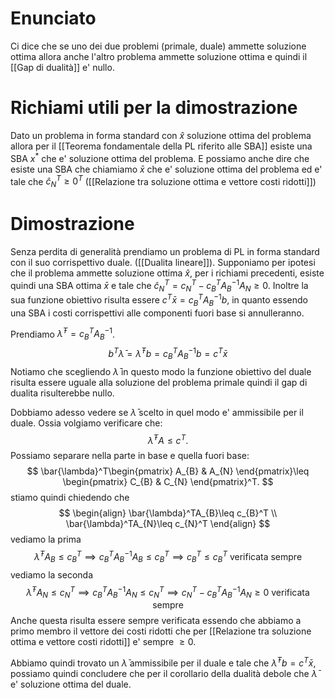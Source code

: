 # Enunciato
Ci dice che se uno dei due problemi (primale, duale) ammette soluzione ottima allora anche l'altro problema ammette soluzione ottima e quindi il [[Gap di dualità]] e' nullo.
# Richiami utili per la dimostrazione
Dato un problema in forma standard con $\hat{x}$ soluzione ottima del problema allora per il [[Teorema fondamentale della PL riferito alle SBA]] esiste una SBA $x^*$ che e' soluzione ottima del problema.
E possiamo anche dire che esiste una SBA che chiamiamo $\bar{x}$ che e' soluzione ottima del problema ed e' tale che $\hat{c}_{N}^T\geq 0^T$ ([[Relazione tra soluzione ottima e vettore costi ridotti]])
# Dimostrazione
Senza perdita di generalità prendiamo un problema di PL in forma standard con il suo corrispettivo duale. ([[Dualita lineare]]).
Supponiamo per ipotesi che il problema ammette soluzione ottima $\hat{x}$, per i richiami precedenti, esiste quindi una SBA ottima $\bar{x}$ e tale che $\hat{c}_{N}^T=c_{N}^T-c_{B}^TA_{B}^{-1}A_{N}\geq 0$.
Inoltre la sua funzione obiettivo risulta essere $c^T\bar{x}=c_{B}^TA_{B}^{-1}b$, in quanto essendo una SBA i costi corrispettivi alle componenti fuori base si annulleranno.

Prendiamo $\bar{\lambda}^T=c_{B}^TA_{B}^{-1}$.
$$
b^T\bar{\lambda}=\bar{\lambda}^Tb=c_{B}^TA_{B}^{-1}b = c^T\bar{x}
$$
Notiamo che scegliendo $\bar{\lambda}$ in questo modo la funzione obiettivo del duale risulta essere uguale alla soluzione del problema primale quindi il gap di dualita risulterebbe nullo.

Dobbiamo adesso vedere se $\bar{\lambda}$ scelto in quel modo e' ammissibile per il duale.
Ossia volgiamo verificare che:
$$
\bar{\lambda}^TA\leq c^T.
$$
Possiamo separare nella parte in base e quella fuori base:
$$
\bar{\lambda}^T\begin{pmatrix}
A_{B} & A_{N}
\end{pmatrix}\leq \begin{pmatrix}
C_{B} & C_{N}
\end{pmatrix}^T.
$$
stiamo quindi chiedendo che 
$$
\begin{align}
\bar{\lambda}^TA_{B}\leq c_{B}^T \\
\bar{\lambda}^TA_{N}\leq c_{N}^T
\end{align}
$$
vediamo la prima
$$
\bar{\lambda}^TA_{B}\leq c_{B}^T 
\implies c_{B}^TA_{B}^{-1}A_{B}\leq c_{B}^T
\implies c_{B}^T\leq c_{B}^T \text{ verificata sempre}
$$
vediamo la seconda
$$
\bar{\lambda}^TA_{N}\leq c_{N}^T
\implies c_{B}^TA_{B}^{-1}A_{N}\leq c_{N}^T \implies c_{N}^T- c_{B}^TA_{B}^{-1}A_{N}\geq 0\text{ verificata sempre}
$$
Anche questa risulta essere sempre verificata essendo che abbiamo a primo membro il vettore dei costi ridotti che per [[Relazione tra soluzione ottima e vettore costi ridotti]] e' sempre $\geq 0$.

Abbiamo quindi trovato un $\bar{\lambda}$ ammissibile per il duale e tale che $\bar{\lambda}^Tb = c^T\bar{x}$, possiamo quindi concludere che per il corollario della dualità debole che $\bar{\lambda}$ e' soluzione ottima del duale.
